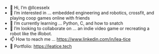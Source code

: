 - 👋 Hi, I’m @llcesselx
- 👀 I’m interested in ... embedded engineering and robotics, crossfit, and playing coop games online with friends 
- 🌱 I’m currently learning ... Python, C, and how to snatch 
- 💞️ I’m looking to collaborate on ... an indie video game or recreating a robot like the iRobot. 
- 📫 How to reach me ... https://www.linkedin.com/in/lea-tice
- :robot: Portfolio: https://leatice.tech

<!---
llcesselx/llcesselx is a ✨ special ✨ repository because its `README.md` (this file) appears on your GitHub profile.
You can click the Preview link to take a look at your changes.
--->
